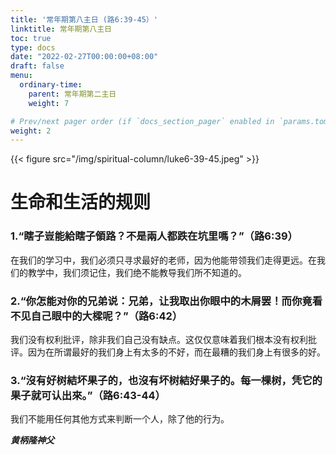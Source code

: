 ```yaml
---
title: '常年期第八主日 (路6:39-45）'
linktitle: 常年期第八主日
toc: true
type: docs
date: "2022-02-27T00:00:00+08:00"
draft: false
menu:
  ordinary-time:
    parent: 常年期第二主日
    weight: 7

# Prev/next pager order (if `docs_section_pager` enabled in `params.toml`)
weight: 2
---
```


{{< figure src="/img/spiritual-column/luke6-39-45.jpeg" >}}

# 生命和生活的规则

### 1.“瞎子豈能給瞎子領路？不是兩人都跌在坑里嗎？”（路6:39）

在我们的学习中，我们必须只寻求最好的老师，因为他能带领我们走得更远。在我们的教学中，我们须记住，我们绝不能教导我们所不知道的。

### 2.“你怎能对你的兄弟说：兄弟，让我取出你眼中的木屑罢！而你竟看不见自己眼中的大樑呢？”（路6:42）

我们没有权利批评，除非我们自己没有缺点。这仅仅意味着我们根本没有权利批评。因为在所谓最好的我们身上有太多的不好，而在最糟的我们身上有很多的好。

### 3.“沒有好树結坏果子的，也沒有坏树結好果子的。每一棵树，凭它的果子就可认出來。”（路6:43-44）

我们不能用任何其他方式来判断一个人，除了他的行为。


___黄柄隆神父___
